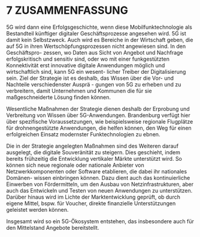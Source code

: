 

# 7  ZUSAMMENFASSUNG



5G wird dann eine Erfolgsgeschichte, wenn diese Mobilfunktechnologie als Bestandteil künftiger digitaler Geschäftsprozesse angesehen wird. 5G ist damit kein Selbstzweck. Auch wird es Bereiche in der Wirtschaft geben, die auf 5G in ihren Wertschöpfungsprozessen nicht angewiesen sind. In den Geschäftspro- zessen,  wo  Daten  aus  Sicht  von Angebot  und Nachfrage  erfolgskritisch  und  sensitiv  sind, oder wo mit einer funkgestützten Konnektivität erst  innovative  digitale  Anwendungen  möglich und wirtschaftlich sind, kann 5G ein wesent- licher Treiber der Digitalisierung sein. Ziel der Strategie ist es deshalb, das Wissen über die Vor-  und  Nachteile  verschiedenster  Ausprä - gungen von 5G zu erheben und zu verbreitern, damit Unternehmen und Kommunen die für sie maßgeschneiderte Lösung finden können.

Wesentliche Maßnahmen der Strategie dienen deshalb  der  Erprobung  und  Verbreitung  von Wissen über 5G-Anwendungen. Brandenburg verfügt hier über spezifische Voraussetzungen, wie beispielsweise regionale Flugplätze für drohnengestützte Anwendungen, die helfen können, den Weg für einen erfolgreichen Einsatz modernster Funktechnologien zu ebnen.

Die in der Strategie angelegten Maßnahmen sind des Weiteren darauf ausgelegt, die digitale Souveränität  zu  steigern.  Dies  geschieht, indem bereits frühzeitig die Entwicklung vertikaler  Märkte  unterstützt  wird.  So  können sich neue regionale oder nationale Anbieter von  Netzwerkkomponenten  oder  Software etablieren, die dabei ihr nationales Domänen- wissen einbringen können. Dazu dient auch das kontinuierliche  Einwerben  von  Fördermitteln, um  den  Ausbau  von  Netzinfrastrukturen,  aber auch  das  Entwickeln  und  Testen  von  neuen Anwendungen zu unterstützen. Darüber hinaus wird im Lichte der Marktentwicklung geprüft, ob durch eigene Mittel, bspw. für Voucher, direkte finanzielle  Unterstützungen  geleistet  werden können.

Insgesamt wird so ein 5G-Ökosystem entstehen, das insbesondere auch für den Mittelstand Angebote bereitstellt.